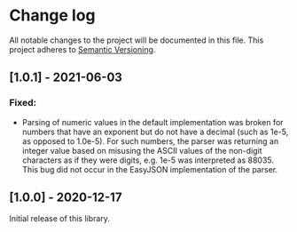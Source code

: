 # Change log

All notable changes to the project will be documented in this file. This project adheres to [Semantic Versioning](http://semver.org).

## [1.0.1] - 2021-06-03
### Fixed:
- Parsing of numeric values in the default implementation was broken for numbers that have an exponent but do not have a decimal (such as 1e-5, as opposed to 1.0e-5). For such numbers, the parser was returning an integer value based on misusing the ASCII values of the non-digit characters as if they were digits, e.g. 1e-5 was interpreted as 88035. This bug did not occur in the EasyJSON implementation of the parser.

## [1.0.0] - 2020-12-17
Initial release of this library.
